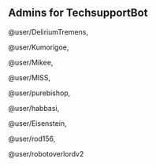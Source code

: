 Admins for TechsupportBot
-----

@user/DeliriumTremens, 

@user/Kumorigoe, 

@user/Mikee, 

@user/MISS, 

@user/purebishop, 

@user/habbasi,

@user/Eisenstein, 

@user/rod156,

@user/robotoverlordv2

